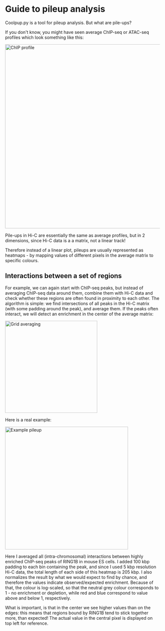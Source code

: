 # Guide to pileup analysis

Coolpup.py is a tool for pileup analysis. But what are pile-ups?

If you don't know, you might have seen average ChIP-seq or ATAC-seq profiles which look something like this:

<img src="https://raw.githubusercontent.com/Phlya/coolpuppy/master/docs/source/figs/chip_profile.png" alt="ChIP profile" width="600px"/>

Pile-ups in Hi-C are essentially the same as average profiles, but in 2 dimensions, since
Hi-C data is a a matrix, not a linear track!

Therefore instead of a linear plot, pileups are usually represented as heatmaps - by mapping
values of different pixels in the average matrix to specific colours.

## Interactions between a set of regions

For example, we can again start with ChIP-seq peaks, but instead of averaging ChIP-seq data around them,
combine them with Hi-C data and check whether these regions are often found in proximity to each other. The algorithm is simple:
we find intersections of all peaks in the Hi-C matrix (with some padding around the peak), and average them. If the peaks often interact,
we will detect an enrichment in the center of the average matrix:

<img src="https://raw.githubusercontent.com/Phlya/coolpuppy/master/docs/source/figs/new_grid_loop_quant.png" alt="Grid averaging" width="300px"/>


Here is a real example:

<img src="https://raw.githubusercontent.com/Phlya/coolpuppy/master/docs/source/figs/example_pileup.png" alt="Example pileup" width="400px"/>

Here I averaged all (intra-chromosomal) interactions between highly enriched ChIP-seq peaks of RING1B in mouse ES cells.
I added 100 kbp padding to each bin containing the peak, and since I used 5 kbp resolution Hi-C data,
the total length of each side of this heatmap is 205 kbp. I also normalizes the result by what we would expect to find by chance,
and therefore the values indicate observed/expected enrichment. Because of that, the colour is log-scaled, so that the neutral
grey colour corresponds to 1 - no enrichment or depletion, while red and blue correspond to value above and below 1, respectively.

What is important, is that in the center we see higher values than on the edges: this means that regions
bound by RING1B tend to stick together more, than expected! The actual value in the central pixel is displayed on top left for reference.